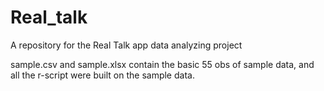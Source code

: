 # Real_talk
A repository for the Real Talk app data analyzing project

sample.csv and sample.xlsx contain the basic 55 obs of sample data, and all the r-script were built on the sample data.